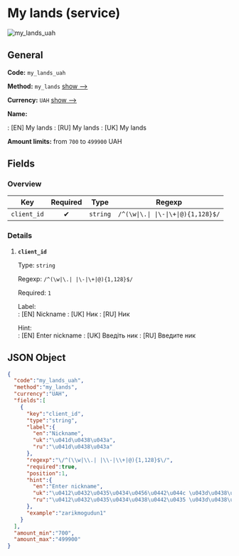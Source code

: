 
# My lands (service) 
![my_lands_uah](https://static.openfintech.io/payout_methods/my_lands_uah/logo.svg?w=400&c=v0.59.26#w24)  

## General 
 
**Code:** `my_lands_uah` 
 
**Method:** `my_lands` [show -->](/payout-methods/my_lands/) 
 
**Currency:** `UAH` [show -->](/currencies/UAH/) 
 
**Name:** 
 
:	[EN] My lands 
:	[RU] My lands 
:	[UK] My lands 
 
**Amount limits:** from `700` to `499900` UAH 

## Fields 

### Overview 

|Key|Required|Type|Regexp| 
|:---:|:---:|:---:|:---:| 
|`client_id`|✔|`string`|`/^(\w\|\.\| \|\-\|\+\|@){1,128}$/`| 
 

### Details 
 
1. **`client_id`** 
 
	Type: `string` 
 
	Regexp: `/^(\w|\.| |\-|\+|@){1,128}$/` 
 
	Required: `1` 
 
	Label:  
	: [EN] Nickname 
	: [UK] Ник 
	: [RU] Ник 
 
	Hint:  
	: [EN] Enter nickname 
	: [UK] Введіть ник 
	: [RU] Введите ник 
 

## JSON Object 

```json
{
  "code":"my_lands_uah",
  "method":"my_lands",
  "currency":"UAH",
  "fields":[
    {
      "key":"client_id",
      "type":"string",
      "label":{
        "en":"Nickname",
        "uk":"\u041d\u0438\u043a",
        "ru":"\u041d\u0438\u043a"
      },
      "regexp":"\/^(\\w|\\.| |\\-|\\+|@){1,128}$\/",
      "required":true,
      "position":1,
      "hint":{
        "en":"Enter nickname",
        "uk":"\u0412\u0432\u0435\u0434\u0456\u0442\u044c \u043d\u0438\u043a",
        "ru":"\u0412\u0432\u0435\u0434\u0438\u0442\u0435 \u043d\u0438\u043a"
      },
      "example":"zarikmogudun1"
    }
  ],
  "amount_min":"700",
  "amount_max":"499900"
}
```  
